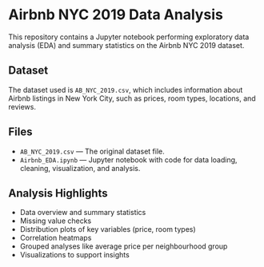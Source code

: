 # Airbnb NYC 2019 Data Analysis

This repository contains a Jupyter notebook performing exploratory data analysis (EDA) and summary statistics on the Airbnb NYC 2019 dataset.

## Dataset

The dataset used is `AB_NYC_2019.csv`, which includes information about Airbnb listings in New York City, such as prices, room types, locations, and reviews.

## Files

- `AB_NYC_2019.csv` — The original dataset file.
- `Airbnb_EDA.ipynb` — Jupyter notebook with code for data loading, cleaning, visualization, and analysis.

## Analysis Highlights

- Data overview and summary statistics
- Missing value checks
- Distribution plots of key variables (price, room types)
- Correlation heatmaps
- Grouped analyses like average price per neighbourhood group
- Visualizations to support insights
